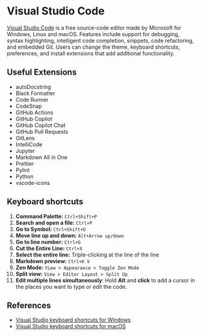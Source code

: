 # Visual Studio Code

[Visual Studio Code](https://code.visualstudio.com) is a free source-code editor made by Microsoft for Windows, Linux and macOS. Features include support for debugging, syntax highlighting, intelligent code completion, snippets, code refactoring, and embedded Git. Users can change the theme, keyboard shortcuts, preferences, and install extensions that add additional functionality.

## Useful Extensions

- autoDocstring
- Black Formatter
- Code Runner
- CodeSnap
- GitHub Actions
- GitHub Copilot
- GitHub Copilot Chat
- GitHub Pull Requests
- GitLens
- IntelliCode
- Jupyter
- Markdown All in One
- Prettier
- Pylint
- Python
- vscode-icons

## Keyboard shortcuts

1. **Command Palette:** `Ctrl+Shift+P`
2. **Search and open a file:** `Ctrl+P`
3. **Go to Symbol:** `Ctrl+Shift+O`
4. **Move line up and down:** `Alt+Arrow up/down`
5. **Go to line number:** `Ctrl+G`
6. **Cut the Entire Line:** `Ctrl+X`
7. **Select the entire line:** Triple-clicking at the line of the line
8. **Markdown preview:** `Ctrl+K V`
9. **Zen Mode:** `View > Appearance > Toggle Zen Mode`
10. **Split view:** `View > Editor Layout > Split Up`
11. **Edit multiple lines simultaneously**: Hold **Alt** and **click** to add a cursor in the places you want to type or edit the code.

## References

- [Visual Studio keyboard shortcuts for Windows](https://code.visualstudio.com/shortcuts/keyboard-shortcuts-windows.pdf)
- [Visual Studio keyboard shortcuts for macOS](https://code.visualstudio.com/shortcuts/keyboard-shortcuts-macos.pdf)
